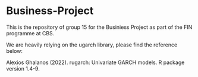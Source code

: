 # Business-Project

This is the repository of group 15 for the Businiess Project as part of the FIN programme at CBS.

We are heavily relying on the ugarch library, please find the reference below:

Alexios Ghalanos (2022). rugarch: Univariate GARCH models. R package version 1.4-9.

